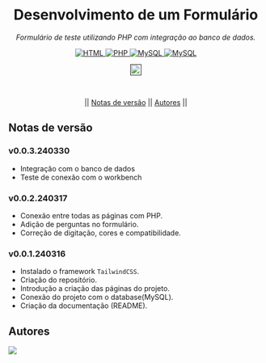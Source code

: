 <h1 align="center">Desenvolvimento de um Formulário</h1>
<p align=center><i align="center">Formulário de teste utilizando PHP com integração ao banco de dados.</i></p>

<div align="center">

<a href="https://developer.mozilla.org/pt-BR/docs/Web/HTML">
<img alt="HTML" src="https://img.shields.io/badge/HTML-E34F26.svg?logo=html5&logoColor=white">
</a>
<a href="https://www.php.net">
<img alt="PHP" src="https://img.shields.io/badge/PHP-%23777BB4.svg?logo=php&logoColor=white">
</a>
<a href="https://tailwindcss.com">
<img alt="MySQL" src ='https://img.shields.io/badge/tailwindcss-%2338B2AC.svg?logo=tailwind-css&logoColor=white'>
</a>
<a href="https://www.mysql.com">
<img alt="MySQL" src="https://img.shields.io/badge/MySQL-%2300f.svg?&logo=MySQL&logoColor=white">
</a>

<a href=""><img src="https://img.shields.io/badge/version-0.0.1-240316?" height="22" alt="Version"/></a>

<br>

|| [Notas de versão](#section-changelog) || [Autores](#section-autores) ||

</div>

<a name="section-changelog">

## Notas de versão

</a>

### v0.0.3.240330

- Integração com o banco de dados
- Teste de conexão com o workbench

### v0.0.2.240317

- Conexão entre todas as páginas com PHP.
- Adição de perguntas no formulário.
- Correção de digitação, cores e compatibilidade.


### v0.0.1.240316

- Instalado o framework `TailwindCSS`.
- Criação do repositório.
- Introdução a criação das páginas do projeto.
- Conexão do projeto com o database(MySQL).
- Criação da documentação (README).

<a name="section-autores">

## Autores

</a>

<a href="https://github.com/Gabriel276-only/form-sample/graphs/contributors">
  <img src="https://contrib.rocks/image?repo=Gabriel276-only/form-sample" />
</a>
